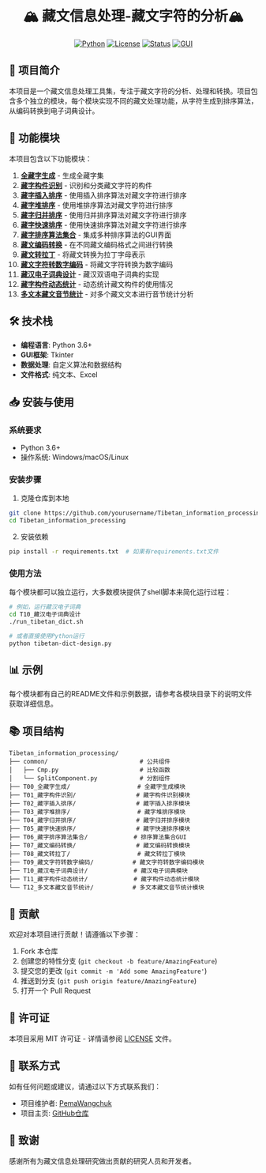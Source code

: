 <div align="center">

# 🏔️ 藏文信息处理-藏文字符的分析🏔️

[![Python](https://img.shields.io/badge/Python-3.6+-blue.svg)](https://www.python.org/)
[![License](https://img.shields.io/badge/License-MIT-green.svg)](https://opensource.org/licenses/MIT)
[![Status](https://img.shields.io/badge/Status-Active-success.svg)](https://github.com/)
[![GUI](https://img.shields.io/badge/GUI-Tkinter-orange.svg)](https://docs.python.org/3/library/tkinter.html)

</div>

## 📝 项目简介

本项目是一个藏文信息处理工具集，专注于藏文字符的分析、处理和转换。项目包含多个独立的模块，每个模块实现不同的藏文处理功能，从字符生成到排序算法，从编码转换到电子词典设计。

## 🚀 功能模块

本项目包含以下功能模块：

1. **[全藏字生成](https://github.com/bmwj/Tibetan_information_processing/tree/main/T00_%E5%85%A8%E8%97%8F%E5%AD%97%E7%94%9F%E6%88%90)** - 生成全藏字集
2. **[藏字构件识别](https://github.com/bmwj/Tibetan_information_processing/tree/main/T01_%E8%97%8F%E5%AD%97%E6%9E%84%E4%BB%B6%E8%AF%86%E5%88%AB)** - 识别和分类藏文字符的构件
3. **[藏字插入排序](https://github.com/bmwj/Tibetan_information_processing/tree/main/T02_%E8%97%8F%E5%AD%97%E6%8F%92%E5%85%A5%E6%8E%92%E5%BA%8F)** - 使用插入排序算法对藏文字符进行排序
4. **[藏字堆排序](https://github.com/bmwj/Tibetan_information_processing/tree/main/T03_%E8%97%8F%E5%AD%97%E5%A0%86%E6%8E%92%E5%BA%8F)** - 使用堆排序算法对藏文字符进行排序
5. **[藏字归并排序](https://github.com/bmwj/Tibetan_information_processing/tree/main/T04_%E8%97%8F%E5%AD%97%E5%BD%92%E5%B9%B6%E6%8E%92%E5%BA%8F)** - 使用归并排序算法对藏文字符进行排序
6. **[藏字快速排序](https://github.com/bmwj/Tibetan_information_processing/tree/main/T05_%E8%97%8F%E5%AD%97%E5%BF%AB%E9%80%9F%E6%8E%92%E5%BA%8F)** - 使用快速排序算法对藏文字符进行排序
7. **[藏字排序算法集合](https://github.com/bmwj/Tibetan_information_processing/tree/main/T06_%E8%97%8F%E5%AD%97%E6%8E%92%E5%BA%8F%E7%AE%97%E6%B3%95%E9%9B%86%E5%90%88)** - 集成多种排序算法的GUI界面
8. **[藏文编码转换](https://github.com/bmwj/Tibetan_information_processing/tree/main/T07_%E8%97%8F%E6%96%87%E7%BC%96%E7%A0%81%E8%BD%AC%E6%8D%A2)** - 在不同藏文编码格式之间进行转换
9. **[藏文转拉丁](https://github.com/bmwj/Tibetan_information_processing/tree/main/T08_%E8%97%8F%E6%96%87%E8%BD%AC%E6%8B%89%E4%B8%81)** - 将藏文转换为拉丁字母表示
10. **[藏文字符转数字编码](https://github.com/bmwj/Tibetan_information_processing/tree/main/T09_%E8%97%8F%E6%96%87%E5%AD%97%E7%AC%A6%E8%BD%AC%E6%95%B0%E5%AD%97%E7%BC%96%E7%A0%81)** - 将藏文字符转换为数字编码
11. **[藏汉电子词典设计](https://github.com/bmwj/Tibetan_information_processing/tree/main/T10_%E8%97%8F%E6%B1%89%E7%94%B5%E5%AD%90%E8%AF%8D%E5%85%B8%E8%AE%BE%E8%AE%A1)** - 藏汉双语电子词典的实现
12. **[藏字构件动态统计](https://github.com/bmwj/Tibetan_information_processing/tree/main/T11_%E8%97%8F%E5%AD%97%E6%9E%84%E4%BB%B6%E5%8A%A8%E6%80%81%E7%BB%9F%E8%AE%A1)** - 动态统计藏文构件的使用情况
13. **[多文本藏文音节统计](https://github.com/bmwj/Tibetan_information_processing/tree/main/T12_%E5%A4%9A%E6%96%87%E6%9C%AC%E8%97%8F%E6%96%87%E9%9F%B3%E8%8A%82%E7%BB%9F%E8%AE%A1)** - 对多个藏文文本进行音节统计分析

## 🛠️ 技术栈

- **编程语言**: Python 3.6+
- **GUI框架**: Tkinter
- **数据处理**: 自定义算法和数据结构
- **文件格式**: 纯文本、Excel

## 📥 安装与使用

### 系统要求
- Python 3.6+
- 操作系统: Windows/macOS/Linux

### 安装步骤
1. 克隆仓库到本地
```bash
git clone https://github.com/yourusername/Tibetan_information_processing.git
cd Tibetan_information_processing
```

2. 安装依赖
```bash
pip install -r requirements.txt  # 如果有requirements.txt文件
```

### 使用方法
每个模块都可以独立运行，大多数模块提供了shell脚本来简化运行过程：

```bash
# 例如，运行藏汉电子词典
cd T10_藏汉电子词典设计
./run_tibetan_dict.sh

# 或者直接使用Python运行
python tibetan-dict-design.py
```

## 📊 示例

每个模块都有自己的README文件和示例数据，请参考各模块目录下的说明文件获取详细信息。

## 📚 项目结构

```
Tibetan_information_processing/
├── common/                          # 公共组件
│   ├── Cmp.py                       # 比较函数
│   └── SplitComponent.py            # 分割组件
├── T00_全藏字生成/                   # 全藏字生成模块
├── T01_藏字构件识别/                 # 藏字构件识别模块
├── T02_藏字插入排序/                 # 藏字插入排序模块
├── T03_藏字堆排序/                   # 藏字堆排序模块
├── T04_藏字归并排序/                 # 藏字归并排序模块
├── T05_藏字快速排序/                 # 藏字快速排序模块
├── T06_藏字排序算法集合/             # 排序算法集合GUI
├── T07_藏文编码转换/                 # 藏文编码转换模块
├── T08_藏文转拉丁/                   # 藏文转拉丁模块
├── T09_藏文字符转数字编码/           # 藏文字符转数字编码模块
├── T10_藏汉电子词典设计/             # 藏汉电子词典模块
├── T11_藏字构件动态统计/             # 藏字构件动态统计模块
└── T12_多文本藏文音节统计/           # 多文本藏文音节统计模块
```

## 🤝 贡献

欢迎对本项目进行贡献！请遵循以下步骤：

1. Fork 本仓库
2. 创建您的特性分支 (`git checkout -b feature/AmazingFeature`)
3. 提交您的更改 (`git commit -m 'Add some AmazingFeature'`)
4. 推送到分支 (`git push origin feature/AmazingFeature`)
5. 打开一个 Pull Request

## 📄 许可证

本项目采用 MIT 许可证 - 详情请参阅 [LICENSE](LICENSE) 文件。

## 📧 联系方式

如有任何问题或建议，请通过以下方式联系我们：

- 项目维护者: [PemaWangchuk](mailto:your.email@example.com)
- 项目主页: [GitHub仓库](https://github.com/bmwj/Tibetan_information_processing)

## 🙏 致谢

感谢所有为藏文信息处理研究做出贡献的研究人员和开发者。